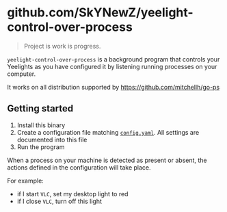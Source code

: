 # github.com/SkYNewZ/yeelight-control-over-process

> Project is work is progress.

`yeelight-control-over-process` is a background program that controls your Yeelights as you have configured it by listening running processes on your computer.

It works on all distribution supported by https://github.com/mitchellh/go-ps

## Getting started

1. Install this binary
2. Create a configuration file matching [`config.yaml`](/config.yaml). All settings are documented into this file
3. Run the program

When a process on your machine is detected as present or absent, the actions defined in the configuration will take place.

For example:

- if I start `VLC`, set my desktop light to red
- if I close `VLC`, turn off this light
